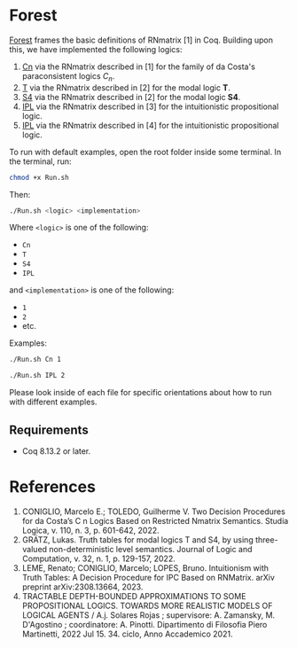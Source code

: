 # Forest

[Forest](Forest.v) frames the basic definitions of RNmatrix [1] in Coq. Building upon this, we have implemented the following logics:

1. [Cn](Cn/Cn1.v) via the RNmatrix described in [1] for the family of da Costa's paraconsistent logics $C_n$.
2. [T](T/T1.v) via the RNmatrix described in [2] for the modal logic **T**.
3. [S4](S4/S41.v) via the RNmatrix described in [2] for the modal logic **S4**.
4. [IPL](IPL/IPL1.v) via the RNmatrix described in [3] for the intuitionistic propositional logic.
5. [IPL](IPL/IPL2.v) via the RNmatrix described in [4] for the intuitionistic propositional logic.

To run with default examples, open the root folder inside some terminal.  In the terminal, run:

```bash
chmod +x Run.sh
```

Then:

```bash
./Run.sh <logic> <implementation>
```

Where `<logic>` is one of the following:

- `Cn`
- `T`
- `S4`
- `IPL`

and `<implementation>` is one of the following:

- `1`
- `2`
- etc.

Examples:

```bash
./Run.sh Cn 1
```

```bash
./Run.sh IPL 2
```

Please look inside of each file for specific orientations about how to run with different examples.

## Requirements

- Coq 8.13.2 or later.

# References

1. CONIGLIO, Marcelo E.; TOLEDO, Guilherme V. Two Decision Procedures for da Costa’s C n Logics Based on Restricted Nmatrix Semantics. Studia Logica, v. 110, n. 3, p. 601-642, 2022.
2. GRÄTZ, Lukas. Truth tables for modal logics T and S4, by using three-valued non-deterministic level semantics. Journal of Logic and Computation, v. 32, n. 1, p. 129-157, 2022.
3. LEME, Renato; CONIGLIO, Marcelo; LOPES, Bruno. Intuitionism with Truth Tables: A Decision Procedure for IPC Based on RNMatrix. arXiv preprint arXiv:2308.13664, 2023.
4. TRACTABLE DEPTH-BOUNDED APPROXIMATIONS TO SOME PROPOSITIONAL LOGICS. TOWARDS MORE REALISTIC MODELS OF LOGICAL AGENTS / A.j. Solares Rojas ; supervisore: A. Zamansky, M. D'Agostino ; coordinatore: A. Pinotti. Dipartimento di Filosofia Piero Martinetti, 2022 Jul 15. 34. ciclo, Anno Accademico 2021.
